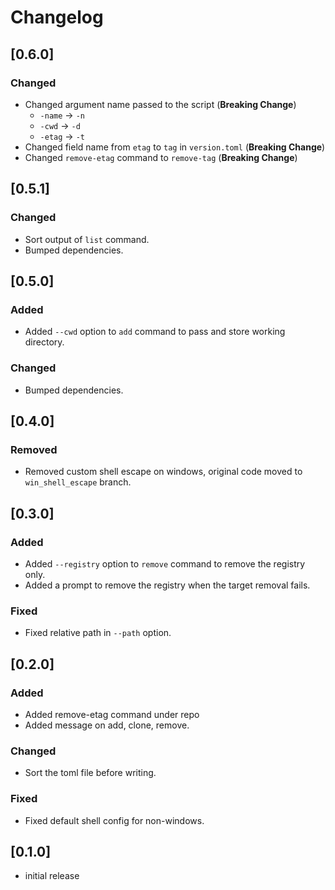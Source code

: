 # Changelog

## [0.6.0]

### Changed

- Changed argument name passed to the script (**Breaking Change**)
  - `-name` -> `-n`
  - `-cwd` -> `-d`
  - `-etag` -> `-t`
- Changed field name from `etag` to `tag` in `version.toml` (**Breaking Change**)
- Changed `remove-etag` command to `remove-tag` (**Breaking Change**)

## [0.5.1]

### Changed

- Sort output of `list` command.
- Bumped dependencies.

## [0.5.0]

### Added

- Added `--cwd` option to `add` command to pass and store working directory.

### Changed

- Bumped dependencies.

## [0.4.0]

### Removed

- Removed custom shell escape on windows, original code moved to `win_shell_escape` branch.

## [0.3.0]

### Added

- Added `--registry` option to `remove` command to remove the registry only.
- Added a prompt to remove the registry when the target removal fails.

### Fixed

- Fixed relative path in `--path` option.

## [0.2.0]

### Added

- Added remove-etag command under repo
- Added message on add, clone, remove.

### Changed

- Sort the toml file before writing.

### Fixed

- Fixed default shell config for non-windows.

## [0.1.0]

- initial release

